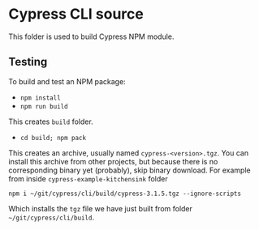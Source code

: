 # Cypress CLI source

This folder is used to build Cypress NPM module.

## Testing

To build and test an NPM package:

- `npm install`
- `npm run build`

This creates `build` folder.

- `cd build; npm pack`

This creates an archive, usually named `cypress-<version>.tgz`. You can install this archive from other projects, but because there is no corresponding binary yet (probably), skip binary download. For example from inside `cypress-example-kitchensink` folder

```shell
npm i ~/git/cypress/cli/build/cypress-3.1.5.tgz --ignore-scripts
```

Which installs the `tgz` file we have just built from folder `~/git/cypress/cli/build`.
